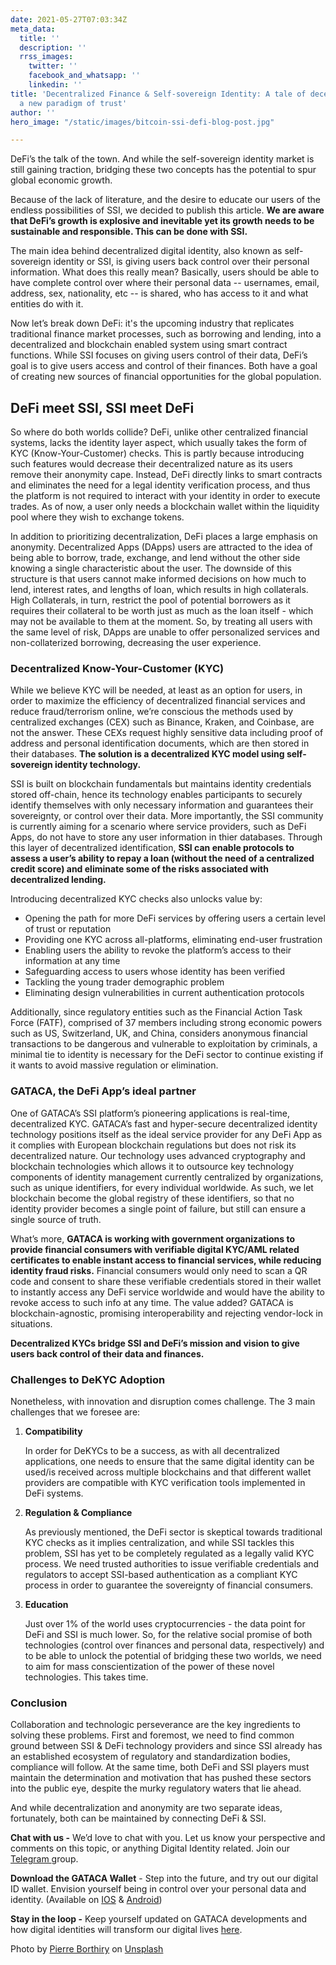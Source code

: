 ```yaml
---
date: 2021-05-27T07:03:34Z
meta_data:
  title: ''
  description: ''
  rrss_images:
    twitter: ''
    facebook_and_whatsapp: ''
    linkedin: ''
title: 'Decentralized Finance & Self-sovereign Identity: A tale of decentralization,
  a new paradigm of trust'
author: ''
hero_image: "/static/images/bitcoin-ssi-defi-blog-post.jpg"

---
```

DeFi’s the talk of the town. And while the self-sovereign identity market is still gaining traction, bridging these two concepts has the potential to spur global economic growth.

Because of the lack of literature, and the desire to educate our users of the endless possibilities of SSI, we decided to publish this article. **We are aware that DeFi’s growth is explosive and inevitable yet its growth needs to be sustainable and responsible. This can be done with SSI.**

The main idea behind decentralized digital identity, also known as self-sovereign identity or SSI, is giving users back control over their personal information. What does this really mean? Basically, users should be able to have complete control over where their personal data -- usernames, email, address, sex, nationality, etc -- is shared, who has access to it and what entities do with it.

Now let’s break down DeFi: it's the upcoming industry that replicates traditional finance market processes, such as borrowing and lending, into a decentralized and blockchain enabled system using smart contract functions. While SSI focuses on giving users control of their data, DeFi’s goal is to give users access and control of their finances. Both have a goal of creating new sources of financial opportunities for the global population.

## DeFi meet SSI, SSI meet DeFi

So where do both worlds collide? DeFi, unlike other centralized financial systems, lacks the identity layer aspect, which usually takes the form of KYC (Know-Your-Customer) checks. This is partly because introducing such features would decrease their decentralized nature as its users remove their anonymity cape. Instead, DeFi directly links to smart contracts and eliminates the need for a legal identity verification process, and thus the platform is not required to interact with your identity in order to execute trades. As of now, a user only needs a blockchain wallet within the liquidity pool where they wish to exchange tokens.

In addition to prioritizing decentralization, DeFi places a large emphasis on anonymity. Decentralized Apps (DApps) users are attracted to the idea of being able to borrow, trade, exchange, and lend without the other side knowing a single characteristic about the user. The downside of this structure is that users cannot make informed decisions on how much to lend, interest rates, and lengths of loan, which results in high collaterals. High Collaterals, in turn, restrict the pool of potential borrowers as it requires their collateral to be worth just as much as the loan itself - which may not be available to them at the moment. So, by treating all users with the same level of risk, DApps are unable to offer personalized services and non-collaterized borrowing, decreasing the user experience.

### Decentralized Know-Your-Customer (KYC)

While we believe KYC will be needed, at least as an option for users, in order to maximize the efficiency of decentralized financial services and reduce fraud/terrorism online, we’re conscious the methods used by centralized exchanges (CEX) such as Binance, Kraken, and Coinbase, are not the answer.  These CEXs request highly sensitive data including proof of address and personal identification documents, which are then stored in their databases.  **The solution is a decentralized KYC model using self-sovereign identity technology.**

SSI is built on blockchain fundamentals but maintains identity credentials stored off-chain, hence its technology enables participants to securely identify themselves with only necessary information and guarantees their sovereignty, or control over their data. More importantly, the SSI community is currently aiming for a scenario where service providers, such as DeFi Apps, do not have to store any user information in thier databases. Through this layer of decentralized identification, **SSI can enable protocols to assess a user’s ability to repay a loan (without the need of a centralized credit score) and eliminate some of the risks associated with decentralized lending.**

Introducing decentralized KYC checks also unlocks value by:

* Opening the path for more DeFi services by offering users a certain level of trust or reputation
* Providing one KYC across all-platforms, eliminating end-user frustration
* Enabling users the ability to revoke the platform’s access to their information at any time
* Safeguarding access to users whose identity has been verified
* Tackling the young trader demographic problem
* Eliminating design vulnerabilities in current authentication protocols

Additionally, since regulatory entities such as the Financial Action Task Force (FATF), comprised of 37 members including strong economic powers such as US, Switzerland, UK, and China, considers anonymous financial transactions to be dangerous and vulnerable to exploitation by criminals, a minimal tie to identity is necessary for the DeFi sector to continue existing if it wants to avoid massive regulation or elimination.

### GATACA, the DeFi App’s ideal partner

One of GATACA’s SSI platform’s pioneering applications is real-time, decentralized KYC. GATACA’s fast and hyper-secure decentralized identity technology positions itself as the ideal service provider for any DeFi App as it complies with European blockchain regulations but does not risk its decentralized nature. Our technology uses advanced cryptography and blockchain technologies which allows it to outsource key technology components of identity management currently centralized by organizations, such as unique identifiers, for every individual worldwide. As such, we let blockchain become the global registry of these identifiers, so that no identity provider becomes a single point of failure, but still can ensure a single source of truth.

What’s more, **GATACA is working with government organizations to provide financial consumers with verifiable digital KYC/AML related certificates to enable instant access to financial services, while reducing identity fraud risks.** Financial consumers would only need to scan a QR code and consent to share these verifiable credentials stored in their wallet to instantly access any DeFi service worldwide and would have the ability to revoke access to such info at any time. The value added? GATACA is blockchain-agnostic, promising interoperability and rejecting vendor-lock in situations.

**Decentralized KYCs bridge SSI and DeFi’s mission and vision to give users back control of their data and finances.**

### Challenges to DeKYC Adoption

Nonetheless, with innovation and disruption comes challenge. The 3 main challenges that we foresee are:

1. **Compatibility**

   In order for DeKYCs to be a success, as with all decentralized applications, one needs to ensure that the same digital identity can be used/is received across multiple blockchains and that different wallet providers are compatible with KYC verification tools implemented in DeFi systems.
2. **Regulation & Compliance**

   As previously mentioned, the DeFi sector is skeptical towards traditional KYC checks as it implies centralization, and while SSI tackles this problem, SSI has yet to be completely regulated as a legally valid KYC process. We need trusted authorities to issue verifiable credentials and regulators to accept SSI-based authentication as a compliant KYC process in order to guarantee the sovereignty of financial consumers.
3. **Education**

   Just over 1% of the world uses cryptocurrencies - the data point for DeFi and SSI is much lower. So, for the relative social promise of both technologies (control over finances and personal data, respectively) and to be able to unlock the potential of bridging these two worlds, we need to aim for mass conscientization of the power of these novel technologies. This takes time.

### Conclusion

Collaboration and technologic perseverance are the key ingredients to solving these problems. First and foremost, we need to find common ground between SSI & DeFi technology providers and since SSI already has an established ecosystem of regulatory and standardization bodies, compliance will follow. At the same time, both DeFi and SSI players must maintain the determination and motivation that has pushed these sectors into the public eye, despite the murky regulatory waters that lie ahead.

And while decentralization and anonymity are two separate ideas, fortunately, both can be maintained by connecting DeFi & SSI.

**Chat with us -** We’d love to chat with you. Let us know your perspective and comments on this topic, or anything Digital Identity related. Join our [Telegram ](https://t.me/digitalidentityinsights)group.

**Download the GATACA Wallet** - Step into the future, and try out our digital ID wallet. Envision yourself being in control over your personal data and identity. (Available on [IOS](https://apps.apple.com/us/app/gataca/id1498607616) & [Android](https://play.google.com/store/apps/details?id=com.gataca.identity))

**Stay in the loop -** Keep yourself updated on GATACA developments and how digital identities will transform our digital lives [here]().

Photo by [Pierre Borthiry](https://unsplash.com/@peiobty) on [Unsplash](https://unsplash.com/)
